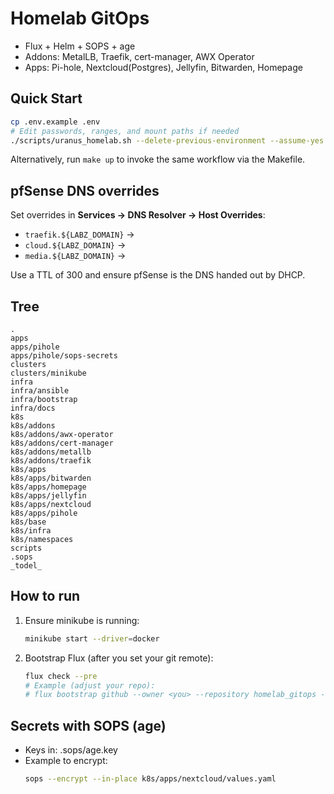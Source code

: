 # Homelab GitOps

- Flux + Helm + SOPS + age
- Addons: MetalLB, Traefik, cert-manager, AWX Operator
- Apps: Pi-hole, Nextcloud(Postgres), Jellyfin, Bitwarden, Homepage

## Quick Start

```bash
cp .env.example .env
# Edit passwords, ranges, and mount paths if needed
./scripts/uranus_homelab.sh --delete-previous-environment --assume-yes --env-file ./.env
```

Alternatively, run `make up` to invoke the same workflow via the Makefile.

## pfSense DNS overrides

Set overrides in **Services → DNS Resolver → Host Overrides**:

- `traefik.${LABZ_DOMAIN}` → <MetalLB VIP in LABZ_METALLB_RANGE>
- `cloud.${LABZ_DOMAIN}`   → <MetalLB VIP>
- `media.${LABZ_DOMAIN}`   → <MetalLB VIP>

Use a TTL of 300 and ensure pfSense is the DNS handed out by DHCP.

## Tree
```
.
apps
apps/pihole
apps/pihole/sops-secrets
clusters
clusters/minikube
infra
infra/ansible
infra/bootstrap
infra/docs
k8s
k8s/addons
k8s/addons/awx-operator
k8s/addons/cert-manager
k8s/addons/metallb
k8s/addons/traefik
k8s/apps
k8s/apps/bitwarden
k8s/apps/homepage
k8s/apps/jellyfin
k8s/apps/nextcloud
k8s/apps/pihole
k8s/base
k8s/infra
k8s/namespaces
scripts
.sops
_todel_
```

## How to run
1) Ensure minikube is running:
   ```bash
   minikube start --driver=docker
   ```

2) Bootstrap Flux (after you set your git remote):
   ```bash
   flux check --pre
   # Example (adjust your repo):
   # flux bootstrap github --owner <you> --repository homelab_gitops --path clusters/minikube
   ```

## Secrets with SOPS (age)
- Keys in: .sops/age.key
- Example to encrypt:
  ```bash
  sops --encrypt --in-place k8s/apps/nextcloud/values.yaml
  ```

